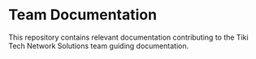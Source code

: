# Team Documentation
This repository contains relevant documentation contributing to the Tiki Tech Network Solutions team guiding documentation.
